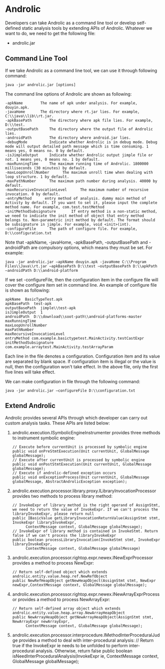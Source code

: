# Androlic
Developers can take Androlic as a command line tool or develop self-defined static analysis tools by extending APIs of Androlic. Whatever we want to do, we need to get the following file:

* androlic.jar

## Command Line Tool
If we take Androlic as a command line tool, we can use it through following command:

    java -jar androlic.jar [options]

The command line options of Androlic are shown as following:
    
    -apkName	    The name of apk under analysis. For example, douyin.apk.
    -javaHome       The directory where rt.jar lies. For example, C:\\java\\lib\\rt.jar.
    -apkBasePath	    The directory where apk file lies. For example, D:\\test.
    -outputBasePath     The directory where the output file of Androlic lies. 
    -androidPath	    The directory where android.jar lies.
    -debugMode          Indicate whether Androlic is in debug mode. Debug mode will output detailed path message which is time consuming. 1 means yes, 0 means no. 0 by default.
    -isJimpleOutput	    Indicate whether Androlic output jimple file or not. 1 means yes, 0 means no. 1 by default.
    -maxRunningTime	    The maximum running time of Androlic. 1800000 milliseconds (30 minutes) by default.
    -maxLoopUnrollNumber      The maximum unroll time when dealing with loop structure. 1 by default.
    -maxPathNumber      The maximum path number during analysis. 40000 by default.
    -maxRecursiveInvocationLevel      The maximum number of recursive invocation. 0 by default.
    -entryMethod      entry method of analysis. dummy main method of Activity by default. If you want to set it, please input the complete method name. For example, com.test.testMethod
    -initMethodSubsignature       If entry method is a non-static method, we need to indicate the init method of object that entry method belongs to. Non-parametric init method by default. The format should be subsignature in jimple. For example, void <init>(int).
    -configureFile      The path of configure file. For example, D:\\configuration.txt

Note that -apkName, -javaHome, -apkBasePath, -outputBasePath and -androidPath are compulsory options, which means they must be set. For example:

    java -jar androlic.jar –apkName douyin.apk -javaHome C:\\Program Files\\Java\\rt.jar –apkBasePath D:\\test –outputBasePath D:\\apkPath –androidPath D:\\android-platform
    
If we set -configureFile, then the configuration item in the configure file will cover the configure item set in command line. An example  of configure file is shown as following:
    
    apkName  BasicTypeTest.apk
    apkBasePath  test-apk
    outputBasePath  jimple\\test-apk
    isJimpleOutput  1
    androidPath  D:\\download\\soot-path\\android-platforms-master
    maxRunningTime
    maxLoopUnrollNumber
    maxPathNumber
    maxRecursiveInvocationLevel
    entryMethod com.example.basictypetest.MainActivity.testCastExpr
    initMethodSubsignature 
    com.example.arraytest.MainActivity.testArrayParam

Each line in the file denotes a configuration. Configuration item and its value are separated by blank space. If configuration item is illegal or the value is null, then the configuration won't take effect. In the above file, only the first five lines will take effect.

We can make configuration in file through the following command:

    java -jar androlic.jar –configureFile D:\\configuration.txt

## Extend Androlic

Androlic provides several APIs through which developer can carry out custom analysis tasks. These APIs are listed below:
1. androlic.execution.ISymbolicEngineInstrumenter provides three methods to instrument symbolic engine:
    ```
    // Execute before currentUnit is processed by symbolic engine
    public void onPreStmtExecution(Unit currentUnit, GlobalMessage globalMessage);
    // Execute after currentUnit is processed by symbolic engine
    public void onPostStmtExecution(Unit currentUnit, GlobalMessage globalMessage);
    // Execute if androlic-defined exception occurs
    public void onExceptionProcess(Unit currentUnit, GlobalMessage globalMessage, AbstractAndrolicException exception);
    ```

2. androlic.execution.processor.library.proxy.ILibraryInvocationProcessor provides two methods to process library method:
    ```
    // InvokeExpr of library method is the right operand of AssignStmt, we need to return the value of InvokeExpr. If we can't process the libraryInvokeExpr, please return null
    public IBasicValue getLibraryInvocationReturnValue(AssignStmt stmt, InvokeExpr libraryInvokeExpr, 
          ContextMessage context, GlobalMessage globalMessage);
    // InvokeExpr of library method is contained in InvokeStmt. Return false if we can't process the libraryInvokeExpr
    public boolean processLibraryInvocation(InvokeStmt stmt, InvokeExpr libraryInvokeExpr, 
          ContextMessage context, GlobalMessage globalMessage)
    ```

3. androlic.execution.processor.rightop.expr.newex.INewExprProcessor provides a method to process NewExpr:
    ```
    // Return self-defined object which extends androlic.entity.value.heap.ref.NewRefObject
    public NewRefHeapObject getNewHeapObject(AssignStmt stmt, NewExpr newExpr,ContextMessage context, GlobalMessage globalMessage);
    ```

4. androlic.execution.processor.rightop.expr.newex.INewArrayExprProcessor provides a method to process NewArrayExpr:
    ```
    // Return self-defined array object which extends androlic.entity.value.heap.array.NewArrayHeapObject
    public NewArrayHeapObject getNewArrayHeapObject(AssignStmt stmt, NewArrayExpr newArrayExpr, 
          ContextMessage context, GlobalMessage globalMessage);
    ```
5. androlic.execution.processor.interprocedure.IMethodInterProceduralJudge provides a method to deal with inter-procedural analysis: 
    // Return true if the InvokeExpr ie needs to be unfolded to perform inter-procedural analysis. Otherwise, return false
	public boolean isNeedInterProceduralAnalysis(InvokeExpr ie, ContextMessage context, GlobalMessage globalMessage);



